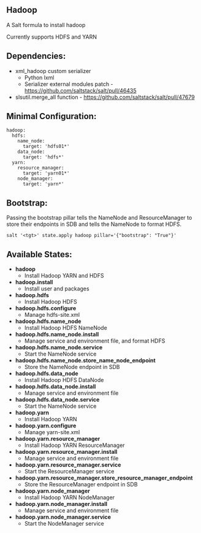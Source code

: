 Hadoop
----
A Salt formula to install hadoop

Currently supports HDFS and YARN

Dependencies:
----

- xml_hadoop custom serializer
  - Python lxml
  - Serializer external modules patch - https://github.com/saltstack/salt/pull/46435
- slsutil.merge_all function - https://github.com/saltstack/salt/pull/47679

Minimal Configuration:
----

```
hadoop:
  hdfs:
    name_node:
      target: 'hdfs01*'
    data_node:
      target: 'hdfs*'
  yarn:
    resource_manager:
      target: 'yarn01*'
    node_manager:
      target: 'yarn*'
```

Bootstrap:
----

Passing the bootstrap pillar tells the NameNode and ResourceManager to store
their endpoints in SDB and tells the NameNode to format HDFS.

```
salt '<tgt>' state.apply hadoop pillar='{"bootstrap": "True"}'
```

Available States:
----

- **hadoop**
  - Install Hadoop YARN and HDFS
- **hadoop.install**
  - Install user and  packages
- **hadoop.hdfs**
  - Install Hadoop HDFS
- **hadoop.hdfs.configure**
  - Manage hdfs-site.xml
- **hadoop.hdfs.name\_node**
  - Install Hadoop HDFS NameNode
- **hadoop.hdfs.name\_node.install**
  - Manage service and environment file, and format HDFS
- **hadoop.hdfs.name\_node.service**
  - Start the NameNode service
- **hadoop.hdfs.name\_node.store\_name\_node\_endpoint**
  - Store the NameNode endpoint in SDB
- **hadoop.hdfs.data\_node**
  - Install Hadoop HDFS DataNode
- **hadoop.hdfs.data\_node.install**
  - Manage service and environment file
- **hadoop.hdfs.data\_node.service**
  - Start the NameNode service
- **hadoop.yarn**
  - Install Hadoop YARN
- **hadoop.yarn.configure**
  - Manage yarn-site.xml
- **hadoop.yarn.resource\_manager**
  - Install Hadoop YARN ResourceManager
- **hadoop.yarn.resource\_manager.install**
  - Manage service and environment file
- **hadoop.yarn.resource\_manager.service**
  - Start the ResourceManager service
- **hadoop.yarn.resource\_manager.store\_resource\_manager\_endpoint**
  - Store the ResourceManager endpoint in SDB
- **hadoop.yarn.node\_manager**
  - Install Hadoop YARN NodeManager
- **hadoop.yarn.node\_manager.install**
  - Manage service and environment file
- **hadoop.yarn.node\_manager.service**
  - Start the NodeManager service
